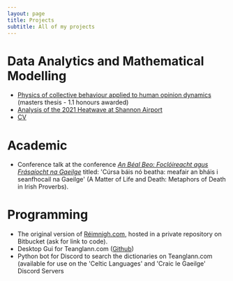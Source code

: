 ```yaml
---
layout: page
title: Projects
subtitle: All of my projects
---
```


# Data Analytics and Mathematical Modelling

* [Physics of collective behaviour applied to human opinion dynamics](../pdfs/MSc.pdf) (masters thesis - 1.1 honours awarded)
* [Analysis of the 2021 Heatwave at Shannon Airport](https://github.com/davissandefur/davissandefur.github.io/blob/master/pdfs/Climate_Project.pdf)
* [CV](https://github.com/davissandefur/davissandefur.github.io/blob/master/pdfs/Davis%20Sandefur%20-%20CV.pdf)


# Academic
* Conference talk at the conference [*An Béal Beo: Foclóireacht agus Frásaíocht na Gaeilge*](https://www.ucc.ie/en/modern-irish/news-and-events/an-beal-beo-focloireacht-agus-frasaiocht-na-gaeilge.html) titled: 'Cúrsa báis nó beatha:
meafair an bháis i seanfhocail na Gaeilge' (A Matter of Life and Death: Metaphors of Death in Irish Proverbs).

# Programming
* The original version of [Réimnigh.com](https://www.reimnigh.com/), hosted in a private repository on Bitbucket (ask for link to code).
* Desktop Gui for Teanglann.com ([Github](https://github.com/davissandefur/Irish-Dictionary-with-GUI))
* Python bot for Discord to search the dictionaries on Teanglann.com (available for use on the 'Celtic Languages' and 'Craic le Gaeilge' Discord Servers
  
